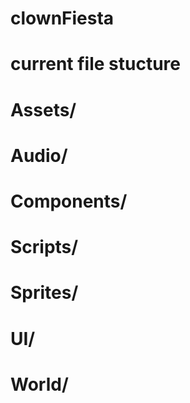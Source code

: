 # clownFiesta
# current file stucture
# Assets/
#    Audio/
#    Components/
#    Scripts/
#    Sprites/
#    UI/
#    World/
